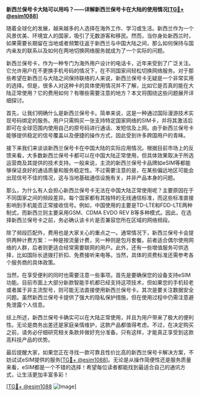 **新西兰保号卡大陆可以用吗？——详解新西兰保号卡在大陆的使用情况[[TG💪+ @esim1088](https://t.me/s/esim1088)]**

随着全球化的发展，越来越多的人选择在海外工作、学习或生活。新西兰作为一个风景优美、环境宜人的国家，吸引了无数游客和移民。然而，当你身处新西兰时，如果需要长期留在当地或者频繁往返于新西兰与中国大陆之间，那么如何保持与国内亲友的联系以及如何在两地切换网络服务就成为了一个实际的问题。

新西兰保号卡，作为一种专门为海外用户设计的电话卡，近年来受到了广泛关注。它允许用户在不更换手机号码的情况下，在不同国家间轻松切换网络服务。对于那些希望在新西兰与大陆之间保持联络的人来说，新西兰保号卡无疑是一个非常实用的选择。但是，很多人对这种卡的具体使用情况并不了解，比如它是否真的能在大陆正常使用？它的费用如何？有哪些需要注意的地方？本文将围绕这些问题展开详细探讨。

首先，让我们明确什么是新西兰保号卡。简单来说，这是一种通过国际漫游技术实现号码绑定的服务。用户只需购买一张支持特定国家网络的SIM卡，并将其激活后即可在全球范围内使用自己的原号码进行通话、发短信及上网。由于新西兰保号卡能够提供稳定的信号覆盖以及便捷的操作方式，因此受到许多跨国用户的青睐。

接下来我们来谈谈新西兰保号卡在中国大陆的实际应用情况。根据目前市场上的反馈来看，大多数新西兰保号卡都可以在中国大陆正常使用，但具体效果取决于所选运营商及其提供的技术支持。一般来说，主流的新西兰保号卡品牌如eSIM等都能够保证良好的通话质量和服务稳定性。不过需要注意的是，在某些偏远地区可能会出现信号不佳的情况，这与当地基础通信设施有关，并非产品本身的问题。

那么，为什么有人会担心新西兰保号卡无法在中国大陆正常使用呢？主要原因在于不同国家之间的频段差异。每个国家都有其独特的无线通信标准，而这些标准直接影响到手机能否正常接收信号。例如，中国使用的主要是TD-LTE和FDD-LTE两种制式，而新西兰则主要采用GSM、CDMA EVDO REV B等多种模式。因此，在选择新西兰保号卡之前，务必确认该卡片是否兼容您所在区域的网络频段。

除了频段匹配外，费用也是大家关心的重点之一。通常情况下，新西兰保号卡会提供两种计费方案：一种是按流量计费，另一种则是包月套餐。前者适合偶尔使用网络的人群，后者则更适合经常需要联网的用户。此外，还有一些增值服务可供选择，比如国际长途拨打折扣、免费接听来电等。当然，具体的资费标准还需参考各个服务商的具体政策。

当然，在享受便利的同时也需要注意一些事项。首先是要确保您的设备支持eSIM功能。目前市面上大部分新款智能手机都已经支持这项技术，但如果您的手机较老或者属于非主流型号，则可能无法直接使用新西兰保号卡。其次是要关注数据安全问题。虽然新西兰保号卡提供了强大的隐私保护措施，但在使用过程中仍需注意避免泄露个人信息。

综上所述，新西兰保号卡确实可以在大陆正常使用，并且为用户带来了极大的便利性。无论是商务出差还是家庭亲情维护，这款产品都值得考虑。不过，在决定购买之前，请务必仔细研究相关条款并做好充分准备。只有这样，才能真正享受到这款高科技产品的优势。

最后提醒大家，如果您正在寻找一款可靠且性价比高的新西兰保号卡解决方案，不妨试试eSIM提供的服务[[TG💪+ @esim1088](https://t.me/s/esim1088)]。无论是从操作简便性还是服务质量来看，eSIM都是一个不错的选择！希望每位读者都能找到最适合自己的通讯方式，让生活更加丰富多彩！

[[TG💪+ @esim1088](https://t.me/s/esim1088) ![Image](https://i.postimg.cc/4NQfJmqS/Snipaste-2025-05-13-00-14-12.png)]